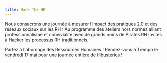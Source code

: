 ```yaml
---
title: Hack The HR
---
```


Nous consacrons une journée à mesurer l’impact des pratiques 2.0 et des réseaux sociaux sur les RH : Au programme des ateliers hors normes alliant professionnalisme et convivialité avec de grands noms de Pirates RH invités à Hacker les processus RH traditionnels.

Partez à l'abordage des Ressources Humaines ! Rendez-vous à Trempo le vendredi 17 mai pour une journée entière de flibusteries ! 
